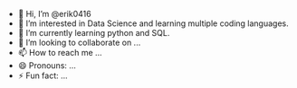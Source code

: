 - 👋 Hi, I’m @erik0416
- 👀 I’m interested in Data Science and learning multiple coding languages.
- 🌱 I’m currently learning python and SQL.
- 💞️ I’m looking to collaborate on ...
- 📫 How to reach me ...
- 😄 Pronouns: ...
- ⚡ Fun fact: ...

<!---
erik0416/erik0416 is a ✨ special ✨ repository because its `README.md` (this file) appears on your GitHub profile.
You can click the Preview link to take a look at your changes.
--->
